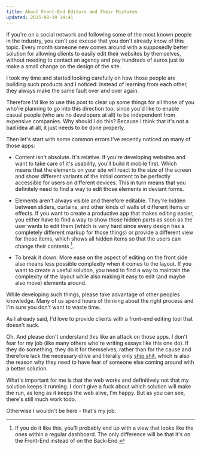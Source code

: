 ```yaml
---
title: About Front-End Editors and Their Mistakes
updated: 2015-08-19 14:41
---
```


If you're on a social network and following some of the most known people in the industry, you can't use excuse that you don't already know of this topic. Every month someone new comes around with a supposedly better solution for allowing clients to easily edit their websites by themselves, without needing to contact an agency and pay hundreds of euros just to make a small change on the design of the site.

I took my time and started looking carefully on how those people are building such products and I noticed: Instead of learning from each other, they always make the same fault over and over again.

Therefore I'd like to use this post to clear up some things for all those of you who're planning to go into this direction too, since you'd like to enable casual people (who are no developers at all) to be independent from expensive companies. Why should I do this? Because I think that it's not a bad idea at all, it just needs to be done properly.

Then let's start with some common errors I've recently noticed on many of those apps:

- Content isn't absolute. It's relative. If you're developing websites and want to take care of it's usability, you'll build it mobile first. Which means that the elements on your site will react to the size of the screen and show different variants of the initial content to be perfectly accessible for users on different devices. This in turn means that you definitely need to find a way to edit those elements in deviant forms.

- Elements aren't always visible and therefore editable. They're hidden between sliders, curtains, and other kinds of walls of different items or effects. If you want to create a productive app that makes editing easier, you either have to find a way to show those hidden parts as soon as the user wants to edit them (which is very hard since every design has a completely different markup for those things) or provide a different view for those items, which shows all hidden items so that the users can change their contents [^2].

- To break it down: More ease on the aspect of editing on the front side also means less possible complexity when it comes to the layout. If you want to create a useful solution, you need to find a way to maintain the complexity of the layout while also making it easy to edit (and maybe also move) elements around.

While developing such things, please take advantage of other peoples knowledge. Many of us spend hours of thinking about the right process and I'm sure you don't want to waste time.

As I already said, I'd love to provide clients with a front-end editing tool that doesn't suck.

Oh. And please don't understand this like an attack on those apps. I don't fear for my job (like many others who're writing essays like this one do). If they do something, they do it for themselves, rather than for the cause and therefore lack the necessary drive and literally only [ship shit][1], which is also the reason why they need to have fear of someone else coming around with a better solution.

What's important for me is that the web works and definitively not that my solution keeps it running. I don't give a fuck about which solution will make the run, as long as it keeps the web alive, I'm happy. But as you can see, there's still much work todo.

Otherwise I wouldn't be here - that's my job.

[1]: http://blog.heyimcat.com/its-called-ship-not-shit/

[^1]: You say I don't have the right to say such things? Don't worry, there's still enough time left for me to prove my point.

[^2]: If you do it like this, you'll probably end up with a view that looks like the ones within a regular dashboard. The only difference will be that it's on the Front-End instead of on the Back-End.